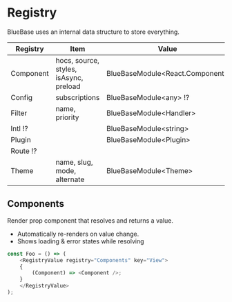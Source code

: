 # Registry

BlueBase uses an internal data structure to store everything.

| Registry  | Item                                   | Value                            |
| --------- | -------------------------------------- | -------------------------------- |
| Component | hocs, source, styles, isAsync, preload | BlueBaseModule\<React.Component> |
| Config    | subscriptions                          | BlueBaseModule\<any> ⁉️          |
| Filter    | name, priority                         | BlueBaseModule\<Handler>         |
| Intl ⁉️   |                                        | BlueBaseModule\<string>          |
| Plugin    |                                        | BlueBaseModule\<Plugin>          |
| Route ⁉️  |                                        |                                  |
| Theme     | name, slug, mode, alternate            | BlueBaseModule\<Theme>           |

## Components

Render prop component that resolves and returns a value.

* Automatically re-renders on value change.
* Shows loading & error states while resolving

```typescript
const Foo = () => (
    <RegistryValue registry="Components" key="View">
    {
        (Component) => <Component />; 
    }
    </RegistryValue>
);
```
